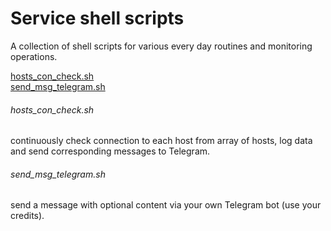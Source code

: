 # Service shell scripts
A collection of shell scripts for various every day routines and monitoring operations.

[hosts_con_check.sh](#hosts_con_check-sh)<br>
[send_msg_telegram.sh](#send_msg_telegram-sh)<br>

###### hosts_con_check.sh
continuously check connection to each host from array of hosts, log data and send corresponding messages to Telegram.
###### send_msg_telegram.sh
send a message with optional content via your own Telegram bot (use your credits).
